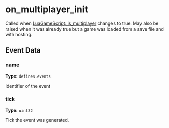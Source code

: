# on_multiplayer_init

Called when [LuaGameScript::is_multiplayer](runtime:LuaGameScript::is_multiplayer) changes to true. May also be raised when it was already true but a game was loaded from a save file and with hosting.

## Event Data

### name

**Type:** `defines.events`

Identifier of the event

### tick

**Type:** `uint32`

Tick the event was generated.


